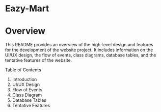 # Eazy-Mart
# Overview
This README provides an overview of the high-level design and features for the development of the website project. It includes information on the UI/UX design, the flow of events, class diagrams, database tables, and the tentative features of the website.

Table of Contents
1. Introduction
2. UI/UX Design
3. Flow of Events
4. Class Diagram
5. Database Tables
6. Tentative Features


